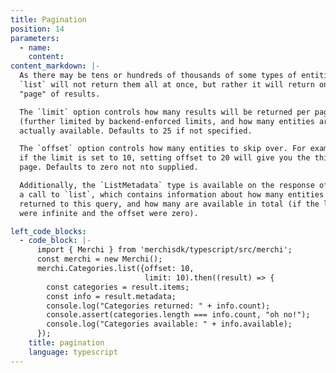 ```yaml
---
title: Pagination
position: 14
parameters:
  - name:
    content:
content_markdown: |-
  As there may be tens or hundreds of thousands of some types of entities,
  `list` will not return them all at once, but rather it will return one
  "page" of results.

  The `limit` option controls how many results will be returned per page
  (further limited by backend-enforced limits, and how many entities are
  actually available. Defaults to 25 if not specified.

  The `offset` option controls how many entities to skip over. For example,
  if the limit is set to 10, setting offset to 20 will give you the third
  page. Defaults to zero not nto supplied.

  Additionally, the `ListMetadata` type is available on the response of
  a call to `list`, which contains information about how many entities where
  returned to this query, and how many are available in total (if the limit
  were infinite and the offset were zero).

left_code_blocks:
  - code_block: |-
      import { Merchi } from 'merchisdk/typescript/src/merchi';
      const merchi = new Merchi();
      merchi.Categories.list({offset: 10,
                              limit: 10).then((result) => {
        const categories = result.items;
        const info = result.metadata;
        console.log("Categories returned: " + info.count);
        console.assert(categories.length === info.count, "oh no!");
        console.log("Categories available: " + info.available);
      });
    title: pagination
    language: typescript
---
```

